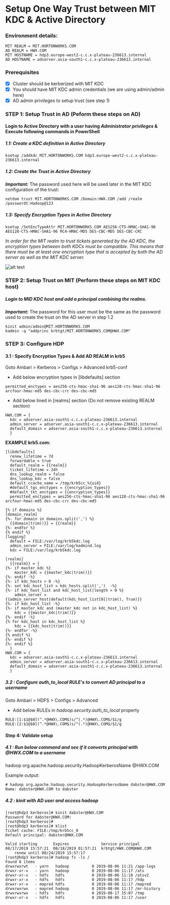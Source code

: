 # Setup One Way Trust between MIT KDC & Active Directory

### Environment details:
```
MIT REALM = MIT.HORTONWORKS.COM
AD REALM = HWX.COM
MIT HOSTNAME = hdp3.europe-west2-c.c.x-plateau-236613.internal
AD HOSTNAME = adserver.asia-south1-c.c.x-plateau-236613.internal
```

### Prerequisites
- [x] Cluster should be kerberized with MIT KDC
- [x] You should have MIT KDC admin credentials (we are using admin/admin here)
- [x] AD admin privileges to setup trust (see step 1)

### STEP 1: Setup Trust in AD (Peform these steps on AD)

#### Login to Active Directory with a user having *Administrator privileges* & Execute following commands in PowerShell

  ##### 1.1: Create a KDC definition in Active Directory
```
ksetup /addkdc MIT.HORTONWORKS.COM hdp3.europe-west2-c.c.x-plateau-236613.internal
```

  ##### 1.2: Create the Trust in Active Directory
___Important:___ The password used here will be used later in the MIT KDC configuration of the trust:

```
netdom trust MIT.HORTONWORKS.COM /Domain:HWX.COM /add /realm /passwordt:Hadoop@123
```

  ##### 1.3: Specify Encryption Types in Active Directory
```
ksetup /SetEncTypeAttr MIT.HORTONWORKS.COM AES256-CTS-HMAC-SHA1-96 AES128-CTS-HMAC-SHA1-96 RC4-HMAC-MD5 DES-CBC-MD5 DES-CBC-CRC
```
_In order for the MIT realm to trust tickets generated by the AD KDC, the encryption types between both KDCs must be compatible. This means that there must be at least one encryption type that is accepted by both the AD server as well as the MIT KDC server._


![alt text](https://github.com/dabsterindia/LABs/blob/master/tmp/images/httpd-test-webpage.png)

### STEP 2: Setup Trust on MIT (Perform these steps on MIT KDC host)
##### Login to MID KDC host and add a principal combining the realms.
___Important:___ The password for this user must be the same as the password used to create the trust on the AD server in step 1.2

```
kinit admin/admin@MIT.HORTONWORKS.COM
kadmin -q "addprinc krbtgt/MIT.HORTONWORKS.COM@HWX.COM"
```

### STEP 3: Configure HDP

#### 3.1 : Specify Encryption Types & Add AD REALM in krb5

Goto Ambari > Kerberos > Configs > Advanced krb5-conf

- Add below encryption types in [libdefaults] section

```
permitted_enctypes = aes256-cts-hmac-sha1-96 aes128-cts-hmac-sha1-96 arcfour-hmac-md5 des-cbc-crc des-cbc-md5
```
- Add below lined in [realms] section (Do not remove existing REALM section)
```
HWX.COM = {
  kdc = adserver.asia-south1-c.c.x-plateau-236613.internal
  admin_server = adserver.asia-south1-c.c.x-plateau-236613.internal
  default_domain = adserver.asia-south1-c.c.x-plateau-236613.internal
  }
```

__EXAMPLE krb5.com:__
```
[libdefaults]
  renew_lifetime = 7d
  forwardable = true
  default_realm = {{realm}}
  ticket_lifetime = 24h
  dns_lookup_realm = false
  dns_lookup_kdc = false
  default_ccache_name = /tmp/krb5cc_%{uid}
  #default_tgs_enctypes = {{encryption_types}}
  #default_tkt_enctypes = {{encryption_types}}
  permitted_enctypes = aes256-cts-hmac-sha1-96 aes128-cts-hmac-sha1-96 arcfour-hmac-md5 des-cbc-crc des-cbc-md5

{% if domains %}
[domain_realm]
{%- for domain in domains.split(',') %}
  {{domain|trim()}} = {{realm}}
{%- endfor %}
{% endif %}
[logging]
  default = FILE:/var/log/krb5kdc.log
  admin_server = FILE:/var/log/kadmind.log
  kdc = FILE:/var/log/krb5kdc.log

[realms]
  {{realm}} = {
{%- if master_kdc %}
    master_kdc = {{master_kdc|trim()}}
{%- endif -%}
{%- if kdc_hosts > 0 -%}
{%- set kdc_host_list = kdc_hosts.split(',')  -%}
{%- if kdc_host_list and kdc_host_list|length > 0 %}
    admin_server = {{admin_server_host|default(kdc_host_list[0]|trim(), True)}}
{%- if kdc_host_list -%}
{%- if master_kdc and (master_kdc not in kdc_host_list) %}
    kdc = {{master_kdc|trim()}}
{%- endif -%}
{% for kdc_host in kdc_host_list %}
    kdc = {{kdc_host|trim()}}
{%- endfor -%}
{% endif %}
{%- endif %}
{%- endif %}
  }
HWX.COM = {
  kdc = adserver.asia-south1-c.c.x-plateau-236613.internal
  admin_server = adserver.asia-south1-c.c.x-plateau-236613.internal
  default_domain = adserver.asia-south1-c.c.x-plateau-236613.internal
  }
```

##### 3.2 : Configure _auth_to_local_ RULE's to convert AD principal to a username

Goto Ambari > HDFS > Configs > Advanced

- Add below RULEs in _hadoop.security.auth_to_local_ property
```
RULE:[1:$1@$0](^.*@HWX\.COM$)s/^(.*)@HWX\.COM$/$1/g
RULE:[2:$1@$0](^.*@HWX\.COM$)s/^(.*)@HWX\.COM$/$1/g
```
#### Step 4: Validate setup

##### 4.1 : Run below command and see if it converts principal with @HWX.COM to a username
hadoop org.apache.hadoop.security.HadoopKerberosName <aduser>@HWX.COM

Example output:
```
# hadoop org.apache.hadoop.security.HadoopKerberosName dabster@HWX.COM
Name: dabster@HWX.COM to dabster
```
##### 4.2 : kinit with AD user and access hadoop
```
[root@hdp3 kerberos]# kinit dabster@HWX.COM
Password for dabster@HWX.COM:
[root@hdp3 kerberos]#
[root@hdp3 kerberos]# klist
Ticket cache: FILE:/tmp/krb5cc_0
Default principal: dabster@HWX.COM

Valid starting       Expires              Service principal
08/17/2019 15:57:21  08/18/2019 01:57:21  krbtgt/HWX.COM@HWX.COM
	renew until 08/24/2019 15:57:17
[root@hdp3 kerberos]# hadoop fs -ls /
Found 8 items
drwxrwxrwt   - yarn   hadoop          0 2019-08-06 11:21 /app-logs
drwxr-xr-x   - yarn   hadoop          0 2019-08-06 11:17 /ats
drwxr-xr-x   - hdfs   hdfs            0 2019-08-06 11:18 /atsv2
drwxr-xr-x   - hdfs   hdfs            0 2019-08-06 11:17 /hdp
drwxr-xr-x   - mapred hdfs            0 2019-08-06 11:17 /mapred
drwxrwxrwx   - mapred hadoop          0 2019-08-06 11:17 /mr-history
drwxrwxrwx   - hdfs   hdfs            0 2019-08-17 15:07 /tmp
drwxr-xr-x   - hdfs   hdfs            0 2019-08-06 11:17 /user

```

